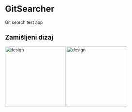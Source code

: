 # GitSearcher
Git search test app

## Zamišljeni dizaj

<img width="200" alt="design" src="https://user-images.githubusercontent.com/61595425/152704897-e064fec8-27fd-45f1-8d1e-1d2a1e50a0a0.png">


<img width="200" alt="design" src="https://user-images.githubusercontent.com/61595425/152704897-e064fec8-27fd-45f1-8d1e-1d2a1e50a0a0.png">
